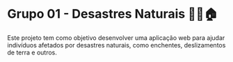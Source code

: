 # Grupo 01 - Desastres Naturais 🌴🌊🏠

Este projeto tem como objetivo desenvolver uma aplicação web para ajudar indivíduos afetados por desastres naturais, como enchentes, deslizamentos de terra e outros.
